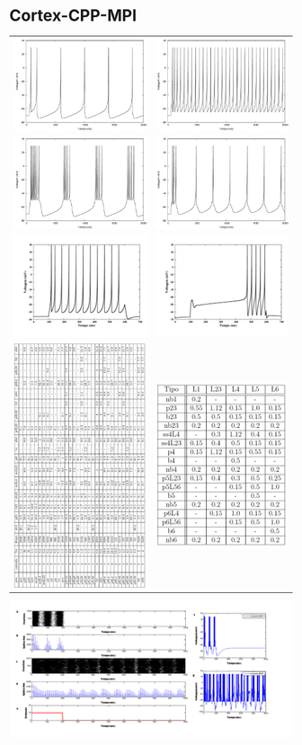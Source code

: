# Cortex-CPP-MPI

|              |   |
------------ | -------------
![](/Images/RS.png) | ![](/Images/FS.png)
![](/Images/CHS.png) | ![](/Images/IBS.png)
![](/Images/LTS.png) | ![](/Images/lscell.png)
![](/Images/table_connection.png) | ![](/Images/table_axonRange.png)
![](/Images/psth_raster_voltage_pt.png)
